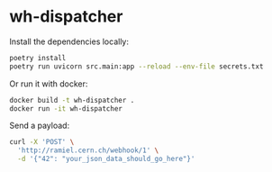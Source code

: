 # wh-dispatcher



Install the dependencies locally:

```bash
poetry install
poetry run uvicorn src.main:app --reload --env-file secrets.txt
```
Or run it with docker:

```bash
docker build -t wh-dispatcher .
docker run -it wh-dispatcher
```

Send a payload:

```bash
curl -X 'POST' \
  'http://ramiel.cern.ch/webhook/1' \
  -d '{"42": "your_json_data_should_go_here"}'
```
